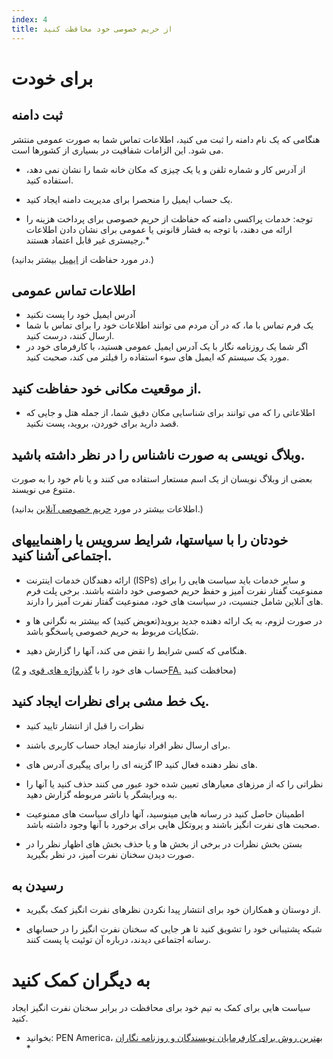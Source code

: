 ```yaml
---
index: 4
title: از حریم خصوصی خود محافظت کنید
---
```

# برای خودت

## ثبت دامنه
هنگامی که یک نام دامنه را ثبت می کنید، اطلاعات تماس شما به صورت عمومی منتشر می شود. این الزامات شفافیت در بسیاری از کشورها است.

*   از آدرس کار و شماره تلفن و یا یک چیزی که مکان خانه شما را نشان نمی دهد، استفاده کنید.
*   یک حساب ایمیل را منحصرا برای مدیریت دامنه ایجاد کنید.

* توجه: خدمات پراکسی دامنه که حفاظت از حریم خصوصی برای پرداخت هزینه را ارائه می دهند، با توجه به فشار قانونی یا عمومی برای نشان دادن اطلاعات رجیستری غیر قابل اعتماد هستند.*

(در مورد حفاظت از [ایمیل](umbrella://communications/email/beginner) بیشتر بدانید.)

## اطلاعات تماس عمومی

*   آدرس ایمیل خود را پست نکنید
*   یک فرم تماس با ما، که در آن مردم می توانند اطلاعات خود را برای تماس با شما ارسال کنند، درست کنید.
*   اگر شما یک روزنامه نگار با یک آدرس ایمیل عمومی هستید، با کارفرمای خود در مورد یک سیستم که ایمیل های سوء استفاده را فیلتر می کند، صحبت کنید.

## از موقعیت مکانی خود حفاظت کنید.
*   اطلاعاتی را که می توانند برای شناسایی مکان دقیق شما، از جمله هتل و جایی که قصد دارید برای خوردن، بروید، پست نکنید.

## وبلاگ نویسی به صورت ناشناس را در نظر داشته باشید.

بعضی از وبلاگ نویسان از یک اسم مستعار استفاده می کنند و یا نام خود را به صورت متنوع می نویسند.

(اطلاعات بیشتر در مورد [حریم خصوصی آنلاین](umbrella://communications/online-privacy) بدانید.) 

## خودتان را با سیاستها، شرایط سرویس یا راهنماییهای اجتماعی آشنا کنید.

*   ارائه دهندگان خدمات اینترنت (ISPs) و سایر خدمات باید سیاست هایی را برای ممنوعیت گفتار نفرت آمیز و حفظ حریم خصوصی خود داشته باشند. برخی پلت فرم های آنلاین شامل جنسیت، در سیاست های خود، ممنوعیت گفتار نفرت آمیز را دارند.

*   در صورت لزوم، به یک ارائه دهنده جدید بروید(تعویض کنید) که بیشتر به نگرانی ها و شکایات مربوط به حریم خصوصی پاسخگو باشد.

*   هنگامی که کسی شرایط را نقض می کند، آنها را گزارش دهید.

(حساب های خود را با [گذرواژه های قوی](umbrella://information/passwords/beginner) و [2FA.](umbrella://information/passwords/advanced) محافظت کنید)

## یک خط مشی برای نظرات ایجاد کنید.

*   نظرات را قبل از انتشار تایید کنید

*   برای ارسال نظر افراد نیازمند ایجاد حساب کاربری باشند.

* گزینه ای را برای پیگیری آدرس های IP های نظر دهنده فعال کنید.

*   نظراتی را که از مرزهای معیارهای تعیین شده خود عبور می کنند حذف کنید یا آنها را به ویرایشگر یا ناشر مربوطه گزارش دهید.

*   اطمینان حاصل کنید در رسانه هایی مینوسید، آنها دارای سیاست های ممنوعیت صحبت های نفرت انگیز باشند و پروتکل هایی برای برخورد با آنها وجود داشته باشد.

*   بستن بخش نظرات در برخی از بخش ها و یا حذف بخش های اظهار نظر را در صورت دیدن سخنان نفرت آمیز، در نظر بگیرید.

## رسیدن به

*   از دوستان و همکاران خود برای انتشار پیدا نکردن نظرهای نفرت انگیز کمک بگیرید.

*   شبکه پشتیبانی خود را تشویق کنید تا هر جایی که سخنان نفرت انگیز را در حسابهای رسانه اجتماعی دیدند، درباره آن توئیت یا پست کنند.

# به دیگران کمک کنید

سیاست هایی برای کمک به تیم خود برای محافظت در برابر سخنان نفرت انگیز ایجاد کنید.

* بخوانید: PEN America، [بهترین روش برای کارفرمایان نویسندگان و روزنامه نگاران](https://onlineharassmentfieldmanual.pen.org/best-practices-for-employers-of-writers-and-journalists/) *